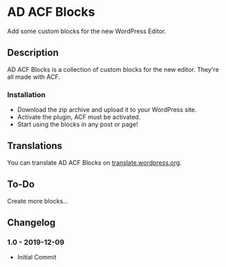 # AD ACF Blocks

Add some custom blocks for the new WordPress Editor.


## Description

AD ACF Blocks is a collection of custom blocks for the new editor. They're all made with ACF.

### Installation

* Download the zip archive and upload it to your WordPress site. 
* Activate the plugin, ACF must be activated. 
* Start using the blocks in any post or page!


## Translations

You can translate AD ACF Blocks on [translate.wordpress.org](https://translate.wordpress.org).


## To-Do

Create more blocks…


## Changelog

### 1.0 - 2019-12-09
* Initial Commit